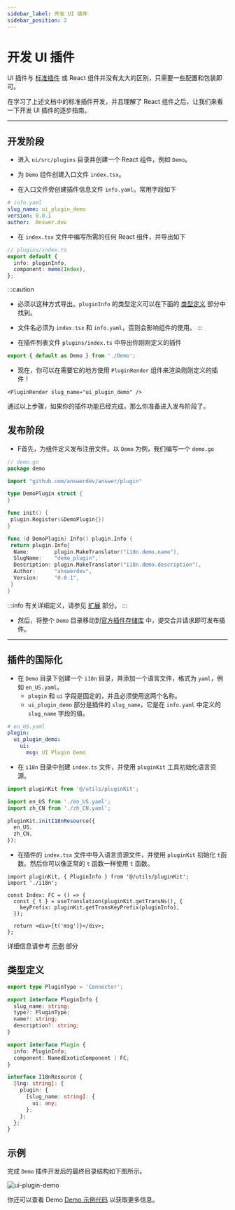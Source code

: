 ```yaml
---
sidebar_label: 开发 UI 插件
sidebar_position: 2
---
```


# 开发 UI 插件

UI 插件与 [标准插件](/docs/development/extending/) 或 React 组件并没有太大的区别，只需要一些配置和包装即可。

在学习了上述文档中的标准插件开发，并且理解了 React 组件之后，让我们来看一下开发 UI 插件的逐步指南。

---

## 开发阶段

* 进入 `ui/src/plugins` 目录并创建一个 React 组件，例如 `Demo`。

* 为 `Demo` 组件创建入口文件 `index.tsx`。

* 在入口文件旁创建插件信息文件 `info.yaml`。常用字段如下

```yaml
# info.yaml
slug_name: ui_plugin_demo
version: 0.0.1
author:  Answer.dev
```

* 在 `index.tsx` 文件中编写所需的任何 React 组件，并导出如下

```ts
// plugins/index.ts
export default {
  info: pluginInfo,
  component: memo(Index),
};
```

:::caution

* 必须以这种方式导出。`pluginInfo` 的类型定义可以在下面的 [类型定义](#type-definitions) 部分中找到。

* 文件名必须为 `index.tsx` 和 `info.yaml`，否则会影响组件的使用。
:::

* 在插件列表文件 `plugins/index.ts` 中导出你刚刚定义的插件

```ts
export { default as Demo } from './Demo';
```

* 现在，你可以在需要它的地方使用 `PluginRender` 组件来渲染刚刚定义的插件！

```tsx
<PluginRender slug_name="ui_plugin_demo" />
```

通过以上步骤，如果你的插件功能已经完成，那么你准备进入发布阶段了。

## 发布阶段

* F首先，为组件定义发布注册文件。以 `Demo` 为例，我们编写一个 `demo.go`

```go
// demo.go
package demo

import "github.com/answerdev/answer/plugin"

type DemoPlugin struct {
}

func init() {
 plugin.Register(&DemoPlugin{})
}

func (d DemoPlugin) Info() plugin.Info {
 return plugin.Info{
  Name:        plugin.MakeTranslator("i18n.demo.name"),
  SlugName:    "demo_plugin",
  Description: plugin.MakeTranslator("i18n.demo.description"),
  Author:      "answerdev",
  Version:     "0.0.1",
 }
}
```

:::info
有关详细定义，请参见 [扩展](/docs/development/extending/) 部分。
:::

* 然后，将整个 `Demo` 目录移动到[官方插件存储库](https://github.com/apache/incubator-answer-plugins) 中，提交合并请求即可发布插件。

---

## 插件的国际化

* 在 `Demo` 目录下创建一个 `i18n` 目录，并添加一个语言文件，格式为 `yaml`，例如 `en_US.yaml`。
  * `plugin` 和 `ui` 字段是固定的，并且必须使用这两个名称。
  * `ui_plugin_demo` 部分是插件的 `slug_name`，它是在 `info.yaml` 中定义的 `slug_name` 字段的值。

```yaml
# en_US.yaml
plugin:
  ui_plugin_demo:
    ui:
      msg: UI Plugin Demo
```

* 在 `i18n` 目录中创建 `index.ts` 文件，并使用 `pluginKit` 工具初始化语言资源。

```ts
import pluginKit from '@/utils/pluginKit';

import en_US from './en_US.yaml';
import zh_CN from './zh_CN.yaml';

pluginKit.initI18nResource({
  en_US,
  zh_CN,
});
```

* 在插件的 `index.tsx` 文件中导入语言资源文件，并使用 `pluginKit` 初始化 `t`函数。然后你可以像正常的 `t` 函数一样使用 `t` 函数。

```tsx
import pluginKit, { PluginInfo } from '@/utils/pluginKit';
import './i18n';

const Index: FC = () => {
  const { t } = useTranslation(pluginKit.getTransNs(), {
    keyPrefix: pluginKit.getTransKeyPrefix(pluginInfo),
  });

  return <div>{t('msg')}</div>;
};
```

详细信息请参考 [示例](#example) 部分

## 类型定义

```ts
export type PluginType = 'Connector';

export interface PluginInfo {
  slug_name: string;
  type?: PluginType;
  name?: string;
  description?: string;
}

export interface Plugin {
  info: PluginInfo;
  component: NamedExoticComponent | FC;
}

interface I18nResource {
  [lng: string]: {
    plugin: {
      [slug_name: string]: {
        ui: any;
      };
    };
  };
}
```

## 示例

完成 `Demo` 插件开发后的最终目录结构如下图所示。

![ui-plugin-demo](/img/docs/ui-plugin-demo.jpeg)

你还可以查看 Demo [Demo 示例代码](https://github.com/apache/incubator-answer/tree/main/ui/src/plugins/Demo) 以获取更多信息。
